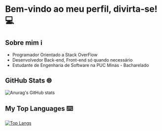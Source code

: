 # Bem-vindo ao meu perfil, divirta-se! 💻

## Sobre mim ℹ️

- Programador Orientado a Stack OverFlow
- Desenvolvedor Back-end, Front-end só quando necessário
- Estudante de Engenharia de Software na PUC Minas - Bacharelado

## GitHub Stats 🌐

![Anurag's GitHub stats](https://github-readme-stats.vercel.app/api?username=diogomsz&show_icons=true&theme=cobalt)

## My Top Languages ⌨️
[![Top Langs](https://github-readme-stats.vercel.app/api/top-langs/?username=diogomsz&layout=compact&theme=dark)](https://github.com/anuraghazra/github-readme-stats)
